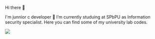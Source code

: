 Hi there 👋

I'm junnior c developer
🌱 I’m currently studuing at SPbPU as Information security specialist. Here you can find some of my university lab codes.

<!--gif-->



![](https://github.com/Helek-std/Helek-std/Front.gif)
<!--
**Helek-std/Helek-std** is a ✨ _special_ ✨ repository because its `README.md` (this file) appears on your GitHub profile.

Here are some ideas to get you started:

- 🔭 I’m currently working on ...
- 🌱 I’m currently learning ...
- 👯 I’m looking to collaborate on ...
- 🤔 I’m looking for help with ...
- 💬 Ask me about ...
- 📫 How to reach me: ...
- 😄 Pronouns: ...
- ⚡ Fun fact: ...
-->
